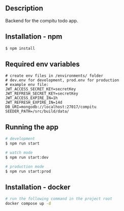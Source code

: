 ## Description

Backend for the compitu todo app.

## Installation - npm

```bash
$ npm install
```

## Required env variables

```dotenv
# create env files in /environments/ folder
# dev.env for development, prod.env for production
# example env file:
JWT_ACCESS_SECRET_KEY=secretKey
JWT_REFRESH_SECRET_KEY=secretKey
JWT_ACCESS_EXPIRE_IN=1h
JWT_REFRESH_EXPIRE_IN=14d
DB_URI=mongodb://localhost:27017/compitu
SEEDER_PATH=/src/build/data/
```

## Running the app

```bash
# development
$ npm run start

# watch mode
$ npm run start:dev

# production mode
$ npm run start:prod
```

## Installation - docker

```bash
# run the following command in the project root
docker compose up -d
```
